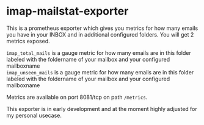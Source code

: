 # imap-mailstat-exporter

This is a prometheus exporter which gives you metrics for how many emails you have in your INBOX and in additional configured folders.
You will get 2 metrics exposed.

`imap_total_mails` is a gauge metric for how many emails are in this folder labeled with the foldername of your mailbox and your configured mailboxname  
`imap_unseen_mails` is a gauge metric for how many emails are in this folder labeled with the foldername of your mailbox and your configured mailboxname 

Metrics are available on port 8081/tcp on path `/metrics`.

This exporter is in early development and at the moment highly adjusted for my personal usecase.
